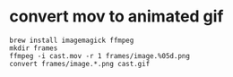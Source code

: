 # convert mov to animated gif

```shell
brew install imagemagick ffmpeg
mkdir frames
ffmpeg -i cast.mov -r 1 frames/image.%05d.png
convert frames/image.*.png cast.gif
```
